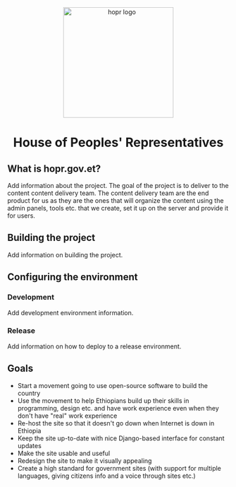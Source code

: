 <div align="center">
  <img width="250" height="250" src="https://www.ezega.com/userfiles/HoPR-Ethiopia.jpg" alt="hopr logo"></img>
  <br>
  <h1>House of Peoples' Representatives</h1>
</div>

## What is hopr.gov.et?
Add information about the project. The goal of the project is to deliver to the content content delivery team. The content delivery team are the end product
for us as they are the ones that will organize the content using the admin panels, tools etc. that we create, set it up on the server and provide it for users.

## Building the project
Add information on building the project.

## Configuring the environment
### Development
Add development environment information.

### Release
Add information on how to deploy to a release environment.

## Goals
* Start a movement going to use open-source software to build the country
* Use the movement to help Ethiopians build up their skills in programming, design etc. and have work experience even when they don't have "real" work experience
* Re-host the site so that it doesn't go down when Internet is down in Ethiopia
* Keep the site up-to-date with nice Django-based interface for constant updates
* Make the site usable and useful
* Redesign the site to make it visually appealing
* Create a high standard for government sites (with support for multiple languages, giving citizens info and a voice through sites etc.)
